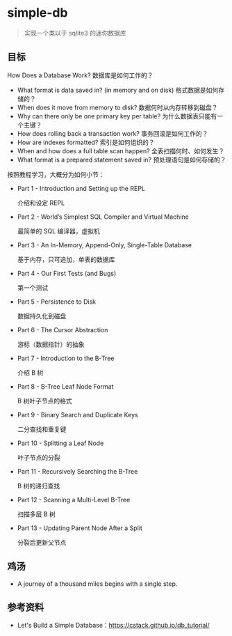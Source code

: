 # simple-db

> 实现一个类以于 sqlite3 的迷你数据库

## 目标

How Does a Database Work? 数据库是如何工作的？

* What format is data saved in? (in memory and on disk) 格式数据是如何存储的？
* When does it move from memory to disk? 数据何时从内存转移到磁盘？
* Why can there only be one primary key per table? 为什么数据表只能有一个主键？
* How does rolling back a transaction work? 事务回滚是如何工作的？
* How are indexes formatted? 索引是如何组织的？
* When and how does a full table scan happen? 全表扫描何时、如何发生？
* What format is a prepared statement saved in? 预处理语句是如何存储的？

按照教程学习，大概分为如何小节：

* Part 1 - Introduction and Setting up the REPL

    介绍和设定 REPL

* Part 2 - World’s Simplest SQL Compiler and Virtual Machine

    最简单的 SQL 编译器，虚拟机

* Part 3 - An In-Memory, Append-Only, Single-Table Database

    基于内存，只可追加，单表的数据库

* Part 4 - Our First Tests (and Bugs)

    第一个测试

* Part 5 - Persistence to Disk

    数据持久化到磁盘

* Part 6 - The Cursor Abstraction

    游标（数据指针）的抽象

* Part 7 - Introduction to the B-Tree

    介绍 B 树

* Part 8 - B-Tree Leaf Node Format

    B 树叶子节点的格式

* Part 9 - Binary Search and Duplicate Keys

    二分查找和重复键

* Part 10 - Splitting a Leaf Node

    叶子节点的分裂

* Part 11 - Recursively Searching the B-Tree

    B 树的递归查找

* Part 12 - Scanning a Multi-Level B-Tree

    扫描多层 B 树

* Part 13 - Updating Parent Node After a Split

    分裂后更新父节点

## 鸡汤

* A journey of a thousand miles begins with a single step.

## 参考资料

* Let's Build a Simple Database：https://cstack.github.io/db_tutorial/
